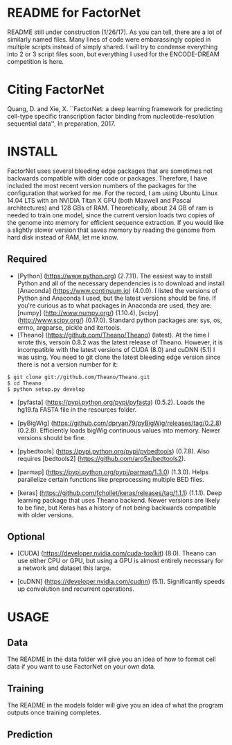 README for FactorNet
====================

README still under construction (1/26/17). As you can tell, there are a lot of similarly named files. Many lines of code were embarassingly copied in multiple scripts instead of simply shared. I will try to condense everything into 2 or 3 script files soon, but everything I used for the ENCODE-DREAM competition is here.

Citing FactorNet
================
Quang, D. and Xie, X. ``FactorNet: a deep learning framework for predicting cell-type specific transcription factor binding from nucleotide-resolution sequential data'', In preparation, 2017.

INSTALL
=======
FactorNet uses several bleeding edge packages that are sometimes not backwards compatible with older code or packages. Therefore, I have included the most recent version numbers of the packages for the configuration that worked for me. For the record, I am using Ubuntu Linux 14.04 LTS with an NVIDIA Titan X GPU (both Maxwell and Pascal architectures) and 128 GBs of RAM. Theoretically, about 24 GB of ram is needed to train one model, since the current version loads two copies of the genome into memory for efficient sequence extraction. If you would like a slightly slower version that saves memory by reading the genome from hard disk instead of RAM, let me know.

Required
--------
* [Python] (https://www.python.org) (2.7.11). The easiest way to install Python and all of the necessary dependencies is to download and install [Anaconda] (https://www.continuum.io) (4.0.0). I listed the versions of Python and Anaconda I used, but the latest versions should be fine. If you're curious as to what packages in Anaconda are used, they are: [numpy] (http://www.numpy.org/) (1.10.4), [scipy] (http://www.scipy.org/) (0.17.0). Standard python packages are: sys, os, errno, argparse, pickle and itertools. 
* [Theano] (https://github.com/Theano/Theano) (latest). At the time I wrote this, versoin 0.8.2 was the latest release of Theano. However, it is incompatible with the latest versions of CUDA (8.0) and cuDNN (5.1) I was using. You need to git clone the latest bleeding edge version since there is not a version number for it:
```
$ git clone git://github.com/Theano/Theano.git
$ cd Theano
$ python setup.py develop
```

* [pyfasta] (https://pypi.python.org/pypi/pyfasta) (0.5.2). Loads the hg19.fa FASTA file in the resources folder.

* [pyBigWig] (https://github.com/dpryan79/pyBigWig/releases/tag/0.2.8) (0.2.8). Efficiently loads bigWig continuous values into memory. Newer versions should be fine.

* [pybedtools] (https://pypi.python.org/pypi/pybedtools) (0.7.8). Also requires [bedtools2] (https://github.com/arq5x/bedtools2).

* [parmap] (https://pypi.python.org/pypi/parmap/1.3.0) (1.3.0). Helps parallelize certain functions like preprocessing multiple BED files.


* [keras] (https://github.com/fchollet/keras/releases/tag/1.1.1) (1.1.1). Deep learning package that uses Theano backend. Newer versions are likely to be fine, but Keras has a history of not being backwards compatible with older versions.

Optional
--------
* [CUDA] (https://developer.nvidia.com/cuda-toolkit) (8.0). Theano can use either CPU or GPU, but using a GPU is almost entirely necessary for a network and dataset this large.

* [cuDNN] (https://developer.nvidia.com/cudnn) (5.1). Significantly speeds up convolution and recurrent operations. 

USAGE
=====
Data
----

The README in the data folder will give you an idea of how to format cell data if you want to use FactorNet on your own data.

Training
--------

The README in the models folder will give you an idea of what the program outputs once training completes.

Prediction
----------



